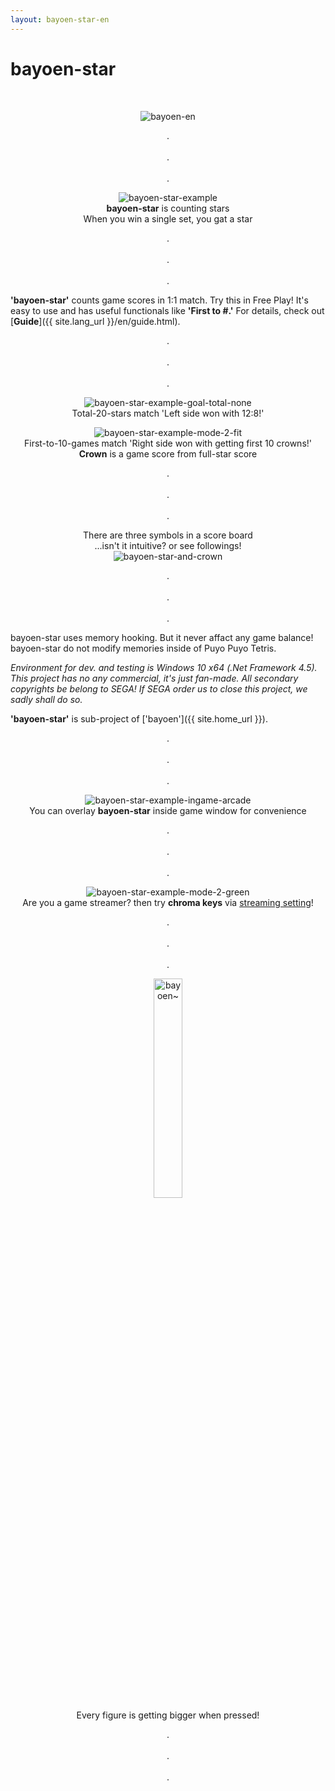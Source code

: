 ```yaml
---
layout: bayoen-star-en
---
```


# bayoen-star

<br/>
<p align="center">
    <img src="{{ site.lang_url }}/res/bayoen-en.png" class="box" alt="bayoen-en"/>
</p>

<p align="center">
.<br/><br/>
.<br/><br/>
.
</p>

<p align="center">
    <img src="{{ site.lang_url }}/res/bayoen-star-example.png" class="shadow-box" alt="bayoen-star-example"/>
    <br/><span><strong>bayoen-star</strong> is counting stars</span>
    <br/><span>When you win a single set, you gat a star</span>
</p>

<p align="center">
.<br/><br/>
.<br/><br/>
.
</p>

**'bayoen-star'** counts game scores in 1:1 match.
Try this in Free Play!
It's easy to use and has useful functionals like **'First to #.'**
For details, check out [**Guide**]({{ site.lang_url }}/en/guide.html).

<p align="center">
.<br/><br/>
.<br/><br/>
.
</p>

<p align="center">
    <img src="{{ site.lang_url }}/res/bayoen-star-example-goal-total-none.png" class="shadow-box" alt="bayoen-star-example-goal-total-none"/>
    <br/><span>Total-20-stars match 'Left side won with 12:8!'</span>
</p>

<p align="center">
    <img src="{{ site.lang_url }}/res/bayoen-star-example-mode-2-fit.png" class="shadow-box" alt="bayoen-star-example-mode-2-fit"/>
    <br/><span>First-to-10-games match 'Right side won with getting first 10 crowns!'</span>
    <br/><span><strong>Crown</strong> is a game score from full-star score</span>
</p>

<p align="center">
.<br/><br/>
.<br/><br/>
.
</p>

<p align="center">
    <span>There are three symbols in a score board</span>
    <br/><span>...isn't it intuitive? or see followings!</span>
    <br/><img src="{{ site.lang_url }}/res/bayoen-star-and-crown-en.png" class="box" alt="bayoen-star-and-crown"/>
</p>

<p align="center">
.<br/><br/>
.<br/><br/>
.
</p>


bayoen-star uses memory hooking. But it never affact any game balance!
bayoen-star do not modify memories inside of Puyo Puyo Tetris.

_Environment for dev. and testing is Windows 10 x64 (.Net Framework 4.5). This project has no any commercial, it's just fan-made. All secondary copyrights be belong to SEGA! If SEGA order us to close this project, we sadly shall do so._

**'bayoen-star'** is sub-project of ['bayoen']({{ site.home_url }}).

<p align="center">
.<br/><br/>
.<br/><br/>
.
</p>

<p align="center">
    <img src="{{ site.lang_url }}/res/bayoen-star-example-ingame-arcade.png" class="shadow-box" alt="bayoen-star-example-ingame-arcade"/>
    <br/><span>You can overlay <strong>bayoen-star</strong> inside game window for convenience</span>
</p>

<p align="center">
.<br/><br/>
.<br/><br/>
.
</p>

<p align="center">
    <img src="{{ site.lang_url }}/res/bayoen-star-example-mode-2-green.png" class="shadow-box" alt="bayoen-star-example-mode-2-green"/>
    <br/><span>Are you a game streamer? then try <strong>chroma keys</strong> via <a href="{{ site.lang_url }}/ja/streaming.html">streaming setting</a>!</span>
</p>

<p align="center">
.<br/><br/>
.<br/><br/>
.
</p>

<p align="center">
   <img src="{{ site.lang_url }}/res/dailycarbuncle_kirbuncle.png" class="box" width="30%" alt="bayoen~"/>
    <br/><span>Every figure is getting bigger when pressed!</span>
</p>

<p align="center">
.<br/><br/>
.<br/><br/>
.
</p>
